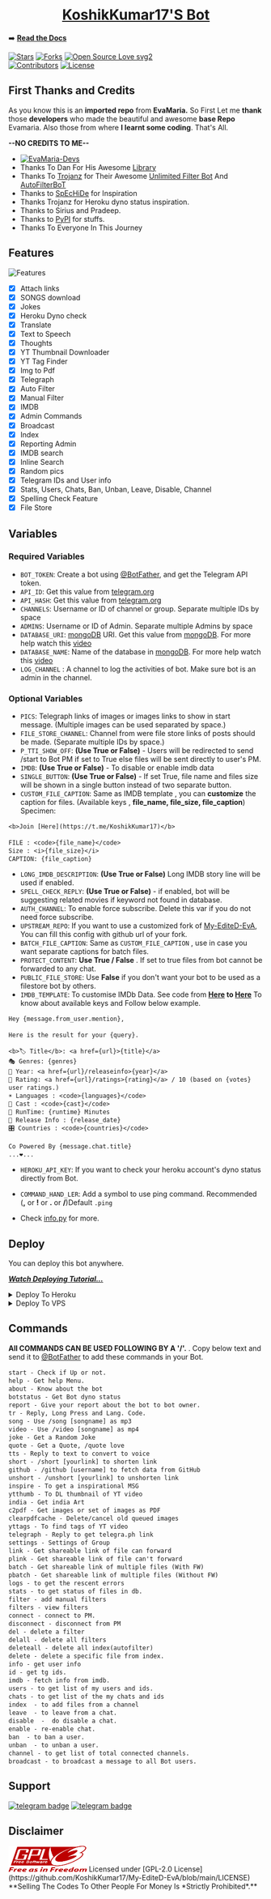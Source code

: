 <h1 align="center">
  <b><a href="https://KoshikKumar17.github.io/My-EditeD-EvA/bot">KoshikKumar17'S Bot</a></b>
</h1>

➡️ **[Read the Docs](https://KoshikKumar17.github.io/My-EditeD-EvA)**

[![Stars](https://img.shields.io/github/stars/KoshikKumar17/My-EditeD-EvA?style=flat-square&color=yellow)](https://github.com/KoshikKumar17/My-EditeD-EvA/stargazers)
[![Forks](https://img.shields.io/github/forks/KoshikKumar17/My-EditeD-EvA?style=flat-square&color=orange)](https://github.com/KoshikKumar17/My-EditeD-EvA/fork)
[![Open Source Love svg2](https://badges.frapsoft.com/os/v2/open-source.svg?v=103)](https://github.com/KoshikKumar17/My-EditeD-EvA)   
[![Contributors](https://img.shields.io/github/contributors/KoshikKumar17/My-EditeD-EvA?style=flat-square&color=green)](https://github.com/KoshikKumar17/My-EditeD-EvA)
[![License](https://img.shields.io/badge/License-GPL-blue)](https://github.com/KoshikKumar17/My-EditeD-EvA/blob/main/LICENSE)

## First Thanks and Credits
As you know this is an **imported repo** from **EvaMaria.** So First Let me **thank** those **developers** who made the beautiful and awesome **base Repo** Evamaria. Also those from where **I learnt some coding**.
That's All. 

**--NO CREDITS TO ME--**

- [![EvaMaria-Devs](https://img.shields.io/static/v1?label=EvaMaria&message=devs&color=critical)](https://telegram.dog/EvaMariaDevs)
 - Thanks To Dan For His Awesome [Library](https://github.com/pyrogram/pyrogram)
 - Thanks To [Trojanz](https://github.com/trojanzhex) for Their Awesome [Unlimited Filter Bot](https://github.com/TroJanzHEX/Unlimited-Filter-Bot) And [AutoFilterBoT](https://github.com/trojanzhex/auto-filter-bot)
 - Thanks to [SpEcHiDe](https://t.me/SpEcHlDe) for Inspiration
 - Thanks Trojanz for Heroku dyno status inspiration.
 - Thanks to Sirius and Pradeep.
 - Thanks to [PyPI](https://PyPI.org) for stuffs.
 - Thanks To Everyone In This Journey


## Features

![Features](https://telegra.ph/file/1f16236a1f9e3801abd91.jpg)

- [x] Attach links
- [x] SONGS download
- [x] Jokes
- [x] Heroku Dyno check
- [x] Translate
- [x] Text to Speech
- [x] Thoughts
- [x] YT Thumbnail Downloader
- [x] YT Tag Finder
- [x] Img to Pdf
- [x] Telegraph
- [x] Auto Filter
- [x] Manual Filter
- [x] IMDB
- [x] Admin Commands
- [x] Broadcast
- [x] Index
- [x] Reporting Admin
- [x] IMDB search
- [x] Inline Search
- [x] Random pics
- [x] Telegram IDs and User info 
- [x] Stats, Users, Chats, Ban, Unban, Leave, Disable, Channel
- [x] Spelling Check Feature
- [x] File Store

## Variables


### Required Variables
* `BOT_TOKEN`: Create a bot using [@BotFather](https://telegram.dog/BotFather), and get the Telegram API token.
* `API_ID`: Get this value from [telegram.org](https://my.telegram.org/apps)
* `API_HASH`: Get this value from [telegram.org](https://my.telegram.org/apps)
* `CHANNELS`: Username or ID of channel or group. Separate multiple IDs by space
* `ADMINS`: Username or ID of Admin. Separate multiple Admins by space
* `DATABASE_URI`: [mongoDB](https://www.mongodb.com) URI. Get this value from [mongoDB](https://www.mongodb.com). For more help watch this [video](https://youtu.be/1G1XwEOnxxo)
* `DATABASE_NAME`: Name of the database in [mongoDB](https://www.mongodb.com). For more help watch this [video](https://youtu.be/1G1XwEOnxxo)
* `LOG_CHANNEL` : A channel to log the activities of bot. Make sure bot is an admin in the channel.
### Optional Variables
* `PICS`: Telegraph links of images or images links to show in start message. (Multiple images can be used separated by space.)
* `FILE_STORE_CHANNEL`: Channel from were file store links of posts should be made. (Separate multiple IDs by space.)
* `P_TTI_SHOW_OFF`: **(Use True or False)** - Users will be redirected to send /start to Bot PM  if set to True else files will be sent  directly to user's PM.
* `IMDB`: **(Use True or False)** - To disable or enable imdb data
* `SINGLE_BUTTON`: **(Use True or False)** - If set True, file name and files size will be shown in a single button instead of two separate button.
* `CUSTOM_FILE_CAPTION`: Same as IMDB template , you can **customize** the caption for files. (Available keys , **file_name, file_size, file_caption**)
 Specimen: 
```
<b>Join [Here](https://t.me/KoshikKumar17)</b> 

FILE : <code>{file_name}</code> 
Size : <i>{file_size}</i>
CAPTION: {file_caption}
```
* `LONG_IMDB_DESCRIPTION`: **(Use True or False)**  Long IMDB story line will be used if enabled.
* `SPELL_CHECK_REPLY`: **(Use True or False)** - if enabled, bot will be suggesting related movies if keyword not found in database.
* `AUTH_CHANNEL`: To enable force subscribe. Delete this var if you do not need force subscribe.
* `UPSTREAM_REPO`: If you want to use a customized fork of [My-EditeD-EvA](https://github.com/KoshikKumar17/My-EditeD-EvA), You can fill this config with github url of your fork.
* `BATCH_FILE_CAPTION`: Same as `CUSTOM_FILE_CAPTION` , use in case you want separate captions for batch files.
* `PROTECT_CONTENT`: **Use True / False** . If set to true files from bot cannot be forwarded to any chat.
* `PUBLIC_FILE_STORE`: Use **False** if you don't want your bot to be used as a filestore bot by others.
* `IMDB_TEMPLATE`: To customise IMDb Data. See code from **[Here](https://github.com/KoshikKumar17/My-EditeD-EvA/blob/V2.0/plugins/pm_filter.py#L1002) to [Here](https://github.com/KoshikKumar17/My-EditeD-EvA/blob/V2.0/plugins/pm_filter.py#L1029)** To know about available keys and Follow below example.
```
Hey {message.from_user.mention},

Here is the result for your {query}.

<b>🏷 Title</b>: <a href={url}>{title}</a>
🎭 Genres: {genres}
📆 Year: <a href={url}/releaseinfo>{year}</a>
🌟 Rating: <a href={url}/ratings>{rating}</a> / 10 (based on {votes} user ratings.)
☀️ Languages : <code>{languages}</code>
👥 Cast : <code>{cast}</code>
📀 RunTime: {runtime} Minutes
📆 Release Info : {release_date}
🎛 Countries : <code>{countries}</code>

Co Powered By {message.chat.title}
...❤️...
```
* `HEROKU_API_KEY`: If you want to check your heroku account's dyno status directly from Bot.
* `COMMAND_HAND_LER`: Add a symbol to use ping command. Recommended (**,** or **!** or **.** or **/**)Default `.ping`

* Check [info.py](https://github.com/KoshikKumar17/My-EditeD-EvA/blob/V2.0/plugins/info.py) for more.


## Deploy
You can deploy this bot anywhere.

<i>**[Watch Deploying Tutorial...](https://youtu.be/1G1XwEOnxxo)**</i>

<details><summary>Deploy To Heroku</summary>
<p>
<br>
<a href="https://telegram.dog/XTZ_HerokuBot?start=S29zaGlrS3VtYXIxNy9NeS1FZGl0ZUQtRXZBIFYyLjA">
  <img src="https://www.herokucdn.com/deploy/button.svg" alt="Deploy">
</a>

**OR**

<a href="https://heroku.com/deploy?template=https://github.com/KoshikKumar17/My-EditeD-EvA">
  <img src="https://www.herokucdn.com/deploy/button.svg" alt="Deploy">
</a>
</p>
</details>

<details><summary>Deploy To VPS</summary>
<p>
<pre>
git clone https://github.com/KoshikKumar17/My-EditeD-EvA
# Install Packages
pip3 install -U -r requirements.txt
Edit info.py with variables as given below then run bot.
python3 bot.py
</pre>
</p>
</details>


## Commands
**All COMMANDS CAN BE USED FOLLOWING BY A '/'.**
.
Copy below text and send it to [@BotFather](https://telegram.me/botfather) to add these commands in your Bot.
```
start - Check if Up or not.
help - Get help Menu.
about - Know about the bot
botstatus - Get Bot dyno status
report - Give your report about the bot to bot owner.
tr - Reply, Long Press and Lang. Code.
song - Use /song [songname] as mp3
video - Use /video [songname] as mp4
joke - Get a Random Joke
quote - Get a Quote, /quote love
tts - Reply to text to convert to voice
short - /short [yourlink] to shorten link
github - /github [username] to fetch data from GitHub
unshort - /unshort [yourlink] to unshorten link
inspire - To get a inspirational MSG
ytthumb - To DL thumbnail of YT video
india - Get india Art
c2pdf - Get images or set of images as PDF
clearpdfcache - Delete/cancel old queued images
yttags - To find tags of YT video
telegraph - Reply to get telegra.ph link
settings - Settings of Group
link - Get shareable link of file can forward
plink - Get shareable link of file can't forward
batch - Get shareable link of multiple files (With FW)
pbatch - Get shareable link of multiple files (Without FW) 
logs - to get the rescent errors
stats - to get status of files in db.
filter - add manual filters
filters - view filters
connect - connect to PM.
disconnect - disconnect from PM
del - delete a filter
delall - delete all filters
deleteall - delete all index(autofilter)
delete - delete a specific file from index.
info - get user info
id - get tg ids.
imdb - fetch info from imdb.
users - to get list of my users and ids.
chats - to get list of the my chats and ids 
index  - to add files from a channel
leave  - to leave from a chat.
disable  -  do disable a chat.
enable - re-enable chat.
ban  - to ban a user.
unban  - to unban a user.
channel - to get list of total connected channels.
broadcast - to broadcast a message to all Bot users.
```
## Support
[![telegram badge](https://img.shields.io/badge/Telegram-Bot-30302f?style=flat&logo=telegram)](https://telegram.me/MYBOTKK_17BOT)
[![telegram badge](https://img.shields.io/badge/Telegram-Channel-30302f?style=flat&logo=telegram)](https://telegram.me/KOSHIKKUMAR17)

## Disclaimer
<img alt="GPL-2.0 license" src="/assets/LICENSE.png" width="155" height="51">
Licensed under [GPL-2.0 License](https://github.com/KoshikKumar17/My-EditeD-EvA/blob/main/LICENSE)
**Selling The Codes To Other People For Money Is *Strictly Prohibited*.**

